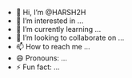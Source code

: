 - 👋 Hi, I’m @HARSH2H
- 👀 I’m interested in ...
- 🌱 I’m currently learning ...
- 💞️ I’m looking to collaborate on ...
- 📫 How to reach me ...
- 😄 Pronouns: ...
- ⚡ Fun fact: ...

<!---
HARSH2H/HARSH2H is a ✨ special ✨ repository because its `README.md` (this file) appears on your GitHub profile.
You can click the Preview link to take a look at your changes.
--->
